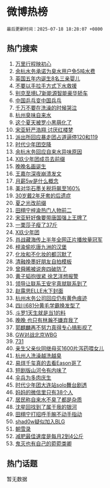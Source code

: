 # 微博热榜

`最后更新时间：2025-07-18 18:28:07 +0800`

## 热门搜索

1. [万里行程映初心](https://m.weibo.cn/search?containerid=100103type%3D1%26t%3D10%26q%3D%23%E4%B8%87%E9%87%8C%E8%A1%8C%E7%A8%8B%E6%98%A0%E5%88%9D%E5%BF%83%23&stream_entry_id=51&isnewpage=1&extparam=seat%3D1%26cate%3D10103%26pos%3D0%26filter_type%3Drealtimehot%26stream_entry_id%3D51%26c_type%3D51%26dgr%3D0%26q%3D%2523%25E4%25B8%2587%25E9%2587%258C%25E8%25A1%258C%25E7%25A8%258B%25E6%2598%25A0%25E5%2588%259D%25E5%25BF%2583%2523%26display_time%3D1752834485%26pre_seqid%3D175283448571009962369)
1. [余杭水务承诺为臭水用户免5吨水费](https://m.weibo.cn/search?containerid=100103type%3D1%26t%3D10%26q%3D%23%E4%BD%99%E6%9D%AD%E6%B0%B4%E5%8A%A1%E6%89%BF%E8%AF%BA%E4%B8%BA%E8%87%AD%E6%B0%B4%E7%94%A8%E6%88%B7%E5%85%8D5%E5%90%A8%E6%B0%B4%E8%B4%B9%23&stream_entry_id=31&isnewpage=1&extparam=seat%3D1%26dgr%3D0%26filter_type%3Drealtimehot%26c_type%3D31%26cate%3D5001%26pos%3D0%26lcate%3D5001%26band_rank%3D1%26stream_entry_id%3D31%26flag%3D0%26realpos%3D1%26q%3D%2523%25E4%25BD%2599%25E6%259D%25AD%25E6%25B0%25B4%25E5%258A%25A1%25E6%2589%25BF%25E8%25AF%25BA%25E4%25B8%25BA%25E8%2587%25AD%25E6%25B0%25B4%25E7%2594%25A8%25E6%2588%25B7%25E5%2585%258D5%25E5%2590%25A8%25E6%25B0%25B4%25E8%25B4%25B9%2523%26display_time%3D1752834485%26pre_seqid%3D175283448571009962369)
1. [英国五年内诞生8名三亲婴儿](https://m.weibo.cn/search?containerid=100103type%3D1%26t%3D10%26q%3D%23%E8%8B%B1%E5%9B%BD%E4%BA%94%E5%B9%B4%E5%86%85%E8%AF%9E%E7%94%9F8%E5%90%8D%E4%B8%89%E4%BA%B2%E5%A9%B4%E5%84%BF%23&stream_entry_id=31&isnewpage=1&extparam=seat%3D1%26dgr%3D0%26filter_type%3Drealtimehot%26c_type%3D31%26cate%3D5001%26pos%3D1%26lcate%3D5001%26band_rank%3D2%26stream_entry_id%3D31%26flag%3D0%26realpos%3D2%26q%3D%2523%25E8%258B%25B1%25E5%259B%25BD%25E4%25BA%2594%25E5%25B9%25B4%25E5%2586%2585%25E8%25AF%259E%25E7%2594%259F8%25E5%2590%258D%25E4%25B8%2589%25E4%25BA%25B2%25E5%25A9%25B4%25E5%2584%25BF%2523%26display_time%3D1752834485%26pre_seqid%3D175283448571009962369)
1. [不要以手拉手方式下水救援](https://m.weibo.cn/search?containerid=100103type%3D1%26t%3D10%26q%3D%23%E4%B8%8D%E8%A6%81%E4%BB%A5%E6%89%8B%E6%8B%89%E6%89%8B%E6%96%B9%E5%BC%8F%E4%B8%8B%E6%B0%B4%E6%95%91%E6%8F%B4%23&stream_entry_id=31&isnewpage=1&extparam=seat%3D1%26dgr%3D0%26filter_type%3Drealtimehot%26c_type%3D31%26cate%3D5001%26pos%3D2%26lcate%3D5001%26band_rank%3D3%26stream_entry_id%3D31%26flag%3D0%26realpos%3D3%26q%3D%2523%25E4%25B8%258D%25E8%25A6%2581%25E4%25BB%25A5%25E6%2589%258B%25E6%258B%2589%25E6%2589%258B%25E6%2596%25B9%25E5%25BC%258F%25E4%25B8%258B%25E6%25B0%25B4%25E6%2595%2591%25E6%258F%25B4%2523%26display_time%3D1752834485%26pre_seqid%3D175283448571009962369)
1. [别克至境L7新能源智能豪华轿车](https://m.weibo.cn/search?containerid=100103type%3D1%26t%3D10%26q%3D%23%E5%88%AB%E5%85%8B%E8%87%B3%E5%A2%83L7%E6%96%B0%E8%83%BD%E6%BA%90%E6%99%BA%E8%83%BD%E8%B1%AA%E5%8D%8E%E8%BD%BF%E8%BD%A6%23&stream_entry_id=31&isnewpage=1&extparam=seat%3D1%26dgr%3D0%26adid%3D293965%26filter_type%3Drealtimehot%26c_type%3D31%26topic_ad%3D1%26cate%3D5001%26lcate%3D5001%26band_rank%3D4%26stream_entry_id%3D31%26pos%3D3%26q%3D%2523%25E5%2588%25AB%25E5%2585%258B%25E8%2587%25B3%25E5%25A2%2583L7%25E6%2596%25B0%25E8%2583%25BD%25E6%25BA%2590%25E6%2599%25BA%25E8%2583%25BD%25E8%25B1%25AA%25E5%258D%258E%25E8%25BD%25BF%25E8%25BD%25A6%2523%26is_ad_pos%3D1%26display_time%3D1752834485%26pre_seqid%3D175283448571009962369)
1. [中国乒乓变中国兵乓](https://m.weibo.cn/search?containerid=100103type%3D1%26t%3D10%26q%3D%E4%B8%AD%E5%9B%BD%E4%B9%92%E4%B9%93%E5%8F%98%E4%B8%AD%E5%9B%BD%E5%85%B5%E4%B9%93&stream_entry_id=31&isnewpage=1&extparam=seat%3D1%26dgr%3D0%26filter_type%3Drealtimehot%26c_type%3D31%26cate%3D5001%26pos%3D4%26lcate%3D5001%26band_rank%3D4%26stream_entry_id%3D31%26flag%3D0%26realpos%3D4%26q%3D%25E4%25B8%25AD%25E5%259B%25BD%25E4%25B9%2592%25E4%25B9%2593%25E5%258F%2598%25E4%25B8%25AD%25E5%259B%25BD%25E5%2585%25B5%25E4%25B9%2593%26display_time%3D1752834485%26pre_seqid%3D175283448571009962369)
1. [千万不要在洗澡的时候哭泣](https://m.weibo.cn/search?containerid=100103type%3D1%26t%3D10%26q%3D%E5%8D%83%E4%B8%87%E4%B8%8D%E8%A6%81%E5%9C%A8%E6%B4%97%E6%BE%A1%E7%9A%84%E6%97%B6%E5%80%99%E5%93%AD%E6%B3%A3&stream_entry_id=31&isnewpage=1&extparam=seat%3D1%26dgr%3D0%26filter_type%3Drealtimehot%26c_type%3D31%26cate%3D5001%26pos%3D5%26lcate%3D5001%26band_rank%3D5%26stream_entry_id%3D31%26flag%3D2%26realpos%3D5%26q%3D%25E5%258D%2583%25E4%25B8%2587%25E4%25B8%258D%25E8%25A6%2581%25E5%259C%25A8%25E6%25B4%2597%25E6%25BE%25A1%25E7%259A%2584%25E6%2597%25B6%25E5%2580%2599%25E5%2593%25AD%25E6%25B3%25A3%26display_time%3D1752834485%26pre_seqid%3D175283448571009962369)
1. [杭州臭味自来水](https://m.weibo.cn/search?containerid=100103type%3D1%26t%3D10%26q%3D%E6%9D%AD%E5%B7%9E%E8%87%AD%E5%91%B3%E8%87%AA%E6%9D%A5%E6%B0%B4&stream_entry_id=31&isnewpage=1&extparam=seat%3D1%26dgr%3D0%26filter_type%3Drealtimehot%26c_type%3D31%26cate%3D5001%26pos%3D6%26lcate%3D5001%26band_rank%3D6%26stream_entry_id%3D31%26flag%3D2%26realpos%3D6%26q%3D%25E6%259D%25AD%25E5%25B7%259E%25E8%2587%25AD%25E5%2591%25B3%25E8%2587%25AA%25E6%259D%25A5%25E6%25B0%25B4%26display_time%3D1752834485%26pre_seqid%3D175283448571009962369)
1. [这个夏天被罗小黑萌化了](https://m.weibo.cn/search?containerid=100103type%3D1%26t%3D10%26q%3D%23%E8%BF%99%E4%B8%AA%E5%A4%8F%E5%A4%A9%E8%A2%AB%E7%BD%97%E5%B0%8F%E9%BB%91%E8%90%8C%E5%8C%96%E4%BA%86%23&stream_entry_id=31&isnewpage=1&extparam=seat%3D1%26dgr%3D0%26adid%3D293809%26filter_type%3Drealtimehot%26c_type%3D31%26topic_ad%3D1%26cate%3D5001%26lcate%3D5001%26band_rank%3D7%26stream_entry_id%3D31%26pos%3D7%26q%3D%2523%25E8%25BF%2599%25E4%25B8%25AA%25E5%25A4%258F%25E5%25A4%25A9%25E8%25A2%25AB%25E7%25BD%2597%25E5%25B0%258F%25E9%25BB%2591%25E8%2590%258C%25E5%258C%2596%25E4%25BA%2586%2523%26is_ad_pos%3D1%26display_time%3D1752834485%26pre_seqid%3D175283448571009962369)
1. [宋亚轩严浩翔 讨厌红楼梦](https://m.weibo.cn/search?containerid=100103type%3D1%26t%3D10%26q%3D%E5%AE%8B%E4%BA%9A%E8%BD%A9%E4%B8%A5%E6%B5%A9%E7%BF%94+%E8%AE%A8%E5%8E%8C%E7%BA%A2%E6%A5%BC%E6%A2%A6&stream_entry_id=31&isnewpage=1&extparam=seat%3D1%26dgr%3D0%26filter_type%3Drealtimehot%26c_type%3D31%26cate%3D5001%26pos%3D8%26lcate%3D5001%26band_rank%3D7%26stream_entry_id%3D31%26flag%3D1%26realpos%3D7%26q%3D%25E5%25AE%258B%25E4%25BA%259A%25E8%25BD%25A9%25E4%25B8%25A5%25E6%25B5%25A9%25E7%25BF%2594%2520%25E8%25AE%25A8%25E5%258E%258C%25E7%25BA%25A2%25E6%25A5%25BC%25E6%25A2%25A6%26display_time%3D1752834485%26pre_seqid%3D175283448571009962369)
1. [派出所回应暴走团占道逼停120和119](https://m.weibo.cn/search?containerid=100103type%3D1%26t%3D10%26q%3D%23%E6%B4%BE%E5%87%BA%E6%89%80%E5%9B%9E%E5%BA%94%E6%9A%B4%E8%B5%B0%E5%9B%A2%E5%8D%A0%E9%81%93%E9%80%BC%E5%81%9C120%E5%92%8C119%23&stream_entry_id=31&isnewpage=1&extparam=seat%3D1%26dgr%3D0%26filter_type%3Drealtimehot%26c_type%3D31%26cate%3D5001%26pos%3D9%26lcate%3D5001%26band_rank%3D8%26stream_entry_id%3D31%26flag%3D0%26realpos%3D8%26q%3D%2523%25E6%25B4%25BE%25E5%2587%25BA%25E6%2589%2580%25E5%259B%259E%25E5%25BA%2594%25E6%259A%25B4%25E8%25B5%25B0%25E5%259B%25A2%25E5%258D%25A0%25E9%2581%2593%25E9%2580%25BC%25E5%2581%259C120%25E5%2592%258C119%2523%26display_time%3D1752834485%26pre_seqid%3D175283448571009962369)
1. [时代少年团空降](https://m.weibo.cn/search?containerid=100103type%3D1%26t%3D10%26q%3D%E6%97%B6%E4%BB%A3%E5%B0%91%E5%B9%B4%E5%9B%A2%E7%A9%BA%E9%99%8D&stream_entry_id=31&isnewpage=1&extparam=seat%3D1%26dgr%3D0%26filter_type%3Drealtimehot%26c_type%3D31%26cate%3D5001%26pos%3D10%26lcate%3D5001%26band_rank%3D9%26stream_entry_id%3D31%26flag%3D0%26realpos%3D9%26q%3D%25E6%2597%25B6%25E4%25BB%25A3%25E5%25B0%2591%25E5%25B9%25B4%25E5%259B%25A2%25E7%25A9%25BA%25E9%2599%258D%26display_time%3D1752834485%26pre_seqid%3D175283448571009962369)
1. [余杭水务回应自来水异味原因](https://m.weibo.cn/search?containerid=100103type%3D1%26t%3D10%26q%3D%23%E4%BD%99%E6%9D%AD%E6%B0%B4%E5%8A%A1%E5%9B%9E%E5%BA%94%E8%87%AA%E6%9D%A5%E6%B0%B4%E5%BC%82%E5%91%B3%E5%8E%9F%E5%9B%A0%23&stream_entry_id=31&isnewpage=1&extparam=seat%3D1%26dgr%3D0%26filter_type%3Drealtimehot%26c_type%3D31%26cate%3D5001%26pos%3D11%26lcate%3D5001%26band_rank%3D10%26stream_entry_id%3D31%26flag%3D1%26realpos%3D10%26q%3D%2523%25E4%25BD%2599%25E6%259D%25AD%25E6%25B0%25B4%25E5%258A%25A1%25E5%259B%259E%25E5%25BA%2594%25E8%2587%25AA%25E6%259D%25A5%25E6%25B0%25B4%25E5%25BC%2582%25E5%2591%25B3%25E5%258E%259F%25E5%259B%25A0%2523%26display_time%3D1752834485%26pre_seqid%3D175283448571009962369)
1. [X玖少年团成员去前缀](https://m.weibo.cn/search?containerid=100103type%3D1%26t%3D10%26q%3D%23X%E7%8E%96%E5%B0%91%E5%B9%B4%E5%9B%A2%E6%88%90%E5%91%98%E5%8E%BB%E5%89%8D%E7%BC%80%23&stream_entry_id=31&isnewpage=1&extparam=seat%3D1%26dgr%3D0%26filter_type%3Drealtimehot%26c_type%3D31%26cate%3D5001%26pos%3D12%26lcate%3D5001%26band_rank%3D11%26stream_entry_id%3D31%26flag%3D1%26realpos%3D11%26q%3D%2523X%25E7%258E%2596%25E5%25B0%2591%25E5%25B9%25B4%25E5%259B%25A2%25E6%2588%2590%25E5%2591%2598%25E5%258E%25BB%25E5%2589%258D%25E7%25BC%2580%2523%26display_time%3D1752834485%26pre_seqid%3D175283448571009962369)
1. [晚晚名画诞生](https://m.weibo.cn/search?containerid=100103type%3D1%26t%3D10%26q%3D%E6%99%9A%E6%99%9A%E5%90%8D%E7%94%BB%E8%AF%9E%E7%94%9F&stream_entry_id=31&isnewpage=1&extparam=seat%3D1%26dgr%3D0%26filter_type%3Drealtimehot%26c_type%3D31%26cate%3D5001%26pos%3D13%26lcate%3D5001%26band_rank%3D12%26stream_entry_id%3D31%26flag%3D1%26realpos%3D12%26q%3D%25E6%2599%259A%25E6%2599%259A%25E5%2590%258D%25E7%2594%25BB%25E8%25AF%259E%25E7%2594%259F%26display_time%3D1752834485%26pre_seqid%3D175283448571009962369)
1. [王嘉尔深夜崩溃发文](https://m.weibo.cn/search?containerid=100103type%3D1%26t%3D10%26q%3D%23%E7%8E%8B%E5%98%89%E5%B0%94%E6%B7%B1%E5%A4%9C%E5%B4%A9%E6%BA%83%E5%8F%91%E6%96%87%23&stream_entry_id=31&isnewpage=1&extparam=seat%3D1%26dgr%3D0%26filter_type%3Drealtimehot%26c_type%3D31%26cate%3D5001%26pos%3D14%26lcate%3D5001%26band_rank%3D13%26stream_entry_id%3D31%26flag%3D2%26realpos%3D13%26q%3D%2523%25E7%258E%258B%25E5%2598%2589%25E5%25B0%2594%25E6%25B7%25B1%25E5%25A4%259C%25E5%25B4%25A9%25E6%25BA%2583%25E5%258F%2591%25E6%2596%2587%2523%26display_time%3D1752834485%26pre_seqid%3D175283448571009962369)
1. [月薪5w是什么概念](https://m.weibo.cn/search?containerid=100103type%3D1%26t%3D10%26q%3D%E6%9C%88%E8%96%AA5w%E6%98%AF%E4%BB%80%E4%B9%88%E6%A6%82%E5%BF%B5&stream_entry_id=31&isnewpage=1&extparam=seat%3D1%26dgr%3D0%26filter_type%3Drealtimehot%26c_type%3D31%26cate%3D5001%26pos%3D15%26lcate%3D5001%26band_rank%3D14%26stream_entry_id%3D31%26flag%3D0%26realpos%3D14%26q%3D%25E6%259C%2588%25E8%2596%25AA5w%25E6%2598%25AF%25E4%25BB%2580%25E4%25B9%2588%25E6%25A6%2582%25E5%25BF%25B5%26display_time%3D1752834485%26pre_seqid%3D175283448571009962369)
1. [美对华石墨关税将飙至160%](https://m.weibo.cn/search?containerid=100103type%3D1%26t%3D10%26q%3D%23%E7%BE%8E%E5%AF%B9%E5%8D%8E%E7%9F%B3%E5%A2%A8%E5%85%B3%E7%A8%8E%E5%B0%86%E9%A3%99%E8%87%B3160%25%23&stream_entry_id=31&isnewpage=1&extparam=seat%3D1%26dgr%3D0%26filter_type%3Drealtimehot%26c_type%3D31%26cate%3D5001%26pos%3D16%26lcate%3D5001%26band_rank%3D15%26stream_entry_id%3D31%26flag%3D1%26realpos%3D15%26q%3D%2523%25E7%25BE%258E%25E5%25AF%25B9%25E5%258D%258E%25E7%259F%25B3%25E5%25A2%25A8%25E5%2585%25B3%25E7%25A8%258E%25E5%25B0%2586%25E9%25A3%2599%25E8%2587%25B3160%2525%2523%26display_time%3D1752834485%26pre_seqid%3D175283448571009962369)
1. [30岁戴2年牙套的后遗症](https://m.weibo.cn/search?containerid=100103type%3D1%26t%3D10%26q%3D30%E5%B2%81%E6%88%B42%E5%B9%B4%E7%89%99%E5%A5%97%E7%9A%84%E5%90%8E%E9%81%97%E7%97%87&stream_entry_id=31&isnewpage=1&extparam=seat%3D1%26dgr%3D0%26filter_type%3Drealtimehot%26c_type%3D31%26cate%3D5001%26pos%3D17%26lcate%3D5001%26band_rank%3D16%26stream_entry_id%3D31%26flag%3D2%26realpos%3D16%26q%3D30%25E5%25B2%2581%25E6%2588%25B42%25E5%25B9%25B4%25E7%2589%2599%25E5%25A5%2597%25E7%259A%2584%25E5%2590%258E%25E9%2581%2597%25E7%2597%2587%26display_time%3D1752834485%26pre_seqid%3D175283448571009962369)
1. [夏之光改前缀](https://m.weibo.cn/search?containerid=100103type%3D1%26t%3D10%26q%3D%23%E5%A4%8F%E4%B9%8B%E5%85%89%E6%94%B9%E5%89%8D%E7%BC%80%23&stream_entry_id=31&isnewpage=1&extparam=seat%3D1%26dgr%3D0%26filter_type%3Drealtimehot%26c_type%3D31%26cate%3D5001%26pos%3D18%26lcate%3D5001%26band_rank%3D17%26stream_entry_id%3D31%26flag%3D1%26realpos%3D17%26q%3D%2523%25E5%25A4%258F%25E4%25B9%258B%25E5%2585%2589%25E6%2594%25B9%25E5%2589%258D%25E7%25BC%2580%2523%26display_time%3D1752834485%26pre_seqid%3D175283448571009962369)
1. [田栩宁梓渝热门人物前二](https://m.weibo.cn/search?containerid=100103type%3D1%26t%3D10%26q%3D%23%E7%94%B0%E6%A0%A9%E5%AE%81%E6%A2%93%E6%B8%9D%E7%83%AD%E9%97%A8%E4%BA%BA%E7%89%A9%E5%89%8D%E4%BA%8C%23&stream_entry_id=31&isnewpage=1&extparam=seat%3D1%26dgr%3D0%26filter_type%3Drealtimehot%26c_type%3D31%26cate%3D5001%26pos%3D19%26lcate%3D5001%26band_rank%3D18%26stream_entry_id%3D31%26flag%3D1%26realpos%3D18%26q%3D%2523%25E7%2594%25B0%25E6%25A0%25A9%25E5%25AE%2581%25E6%25A2%2593%25E6%25B8%259D%25E7%2583%25AD%25E9%2597%25A8%25E4%25BA%25BA%25E7%2589%25A9%25E5%2589%258D%25E4%25BA%258C%2523%26display_time%3D1752834485%26pre_seqid%3D175283448571009962369)
1. [宋亚轩好像要带唐国强上王牌了](https://m.weibo.cn/search?containerid=100103type%3D1%26t%3D10%26q%3D%E5%AE%8B%E4%BA%9A%E8%BD%A9%E5%A5%BD%E5%83%8F%E8%A6%81%E5%B8%A6%E5%94%90%E5%9B%BD%E5%BC%BA%E4%B8%8A%E7%8E%8B%E7%89%8C%E4%BA%86&stream_entry_id=31&isnewpage=1&extparam=seat%3D1%26dgr%3D0%26filter_type%3Drealtimehot%26c_type%3D31%26cate%3D5001%26pos%3D20%26lcate%3D5001%26band_rank%3D19%26stream_entry_id%3D31%26flag%3D1%26realpos%3D19%26q%3D%25E5%25AE%258B%25E4%25BA%259A%25E8%25BD%25A9%25E5%25A5%25BD%25E5%2583%258F%25E8%25A6%2581%25E5%25B8%25A6%25E5%2594%2590%25E5%259B%25BD%25E5%25BC%25BA%25E4%25B8%258A%25E7%258E%258B%25E7%2589%258C%25E4%25BA%2586%26display_time%3D1752834485%26pre_seqid%3D175283448571009962369)
1. [一栗莎子瘦了37斤](https://m.weibo.cn/search?containerid=100103type%3D1%26t%3D10%26q%3D%23%E4%B8%80%E6%A0%97%E8%8E%8E%E5%AD%90%E7%98%A6%E4%BA%8637%E6%96%A4%23&stream_entry_id=31&isnewpage=1&extparam=seat%3D1%26dgr%3D0%26filter_type%3Drealtimehot%26c_type%3D31%26cate%3D5001%26pos%3D21%26lcate%3D5001%26band_rank%3D20%26stream_entry_id%3D31%26flag%3D2%26realpos%3D20%26q%3D%2523%25E4%25B8%2580%25E6%25A0%2597%25E8%258E%258E%25E5%25AD%2590%25E7%2598%25A6%25E4%25BA%258637%25E6%2596%25A4%2523%26display_time%3D1752834485%26pre_seqid%3D175283448571009962369)
1. [X玖少年团](https://m.weibo.cn/search?containerid=100103type%3D1%26t%3D10%26q%3DX%E7%8E%96%E5%B0%91%E5%B9%B4%E5%9B%A2&stream_entry_id=31&isnewpage=1&extparam=seat%3D1%26dgr%3D0%26filter_type%3Drealtimehot%26c_type%3D31%26cate%3D5001%26pos%3D22%26lcate%3D5001%26band_rank%3D21%26stream_entry_id%3D31%26flag%3D1%26realpos%3D21%26q%3DX%25E7%258E%2596%25E5%25B0%2591%25E5%25B9%25B4%25E5%259B%25A2%26display_time%3D1752834485%26pre_seqid%3D175283448571009962369)
1. [肖战藏海传上半年全网正片播放量冠军](https://m.weibo.cn/search?containerid=100103type%3D1%26t%3D10%26q%3D%23%E8%82%96%E6%88%98%E8%97%8F%E6%B5%B7%E4%BC%A0%E4%B8%8A%E5%8D%8A%E5%B9%B4%E5%85%A8%E7%BD%91%E6%AD%A3%E7%89%87%E6%92%AD%E6%94%BE%E9%87%8F%E5%86%A0%E5%86%9B%23&stream_entry_id=31&isnewpage=1&extparam=seat%3D1%26dgr%3D0%26filter_type%3Drealtimehot%26c_type%3D31%26cate%3D5001%26pos%3D23%26lcate%3D5001%26band_rank%3D22%26stream_entry_id%3D31%26flag%3D0%26realpos%3D22%26q%3D%2523%25E8%2582%2596%25E6%2588%2598%25E8%2597%258F%25E6%25B5%25B7%25E4%25BC%25A0%25E4%25B8%258A%25E5%258D%258A%25E5%25B9%25B4%25E5%2585%25A8%25E7%25BD%2591%25E6%25AD%25A3%25E7%2589%2587%25E6%2592%25AD%25E6%2594%25BE%25E9%2587%258F%25E5%2586%25A0%25E5%2586%259B%2523%26display_time%3D1752834485%26pre_seqid%3D175283448571009962369)
1. [梓渝偷吃唐九洲的汉堡](https://m.weibo.cn/search?containerid=100103type%3D1%26t%3D10%26q%3D%E6%A2%93%E6%B8%9D%E5%81%B7%E5%90%83%E5%94%90%E4%B9%9D%E6%B4%B2%E7%9A%84%E6%B1%89%E5%A0%A1&stream_entry_id=31&isnewpage=1&extparam=seat%3D1%26dgr%3D0%26filter_type%3Drealtimehot%26c_type%3D31%26cate%3D5001%26pos%3D24%26lcate%3D5001%26band_rank%3D23%26stream_entry_id%3D31%26flag%3D1%26realpos%3D23%26q%3D%25E6%25A2%2593%25E6%25B8%259D%25E5%2581%25B7%25E5%2590%2583%25E5%2594%2590%25E4%25B9%259D%25E6%25B4%25B2%25E7%259A%2584%25E6%25B1%2589%25E5%25A0%25A1%26display_time%3D1752834485%26pre_seqid%3D175283448571009962369)
1. [化妆和不化妆的都沉默了](https://m.weibo.cn/search?containerid=100103type%3D1%26t%3D10%26q%3D%E5%8C%96%E5%A6%86%E5%92%8C%E4%B8%8D%E5%8C%96%E5%A6%86%E7%9A%84%E9%83%BD%E6%B2%89%E9%BB%98%E4%BA%86&stream_entry_id=31&isnewpage=1&extparam=seat%3D1%26dgr%3D0%26filter_type%3Drealtimehot%26c_type%3D31%26cate%3D5001%26pos%3D25%26lcate%3D5001%26band_rank%3D24%26stream_entry_id%3D31%26flag%3D1%26realpos%3D24%26q%3D%25E5%258C%2596%25E5%25A6%2586%25E5%2592%258C%25E4%25B8%258D%25E5%258C%2596%25E5%25A6%2586%25E7%259A%2584%25E9%2583%25BD%25E6%25B2%2589%25E9%25BB%2598%25E4%25BA%2586%26display_time%3D1752834485%26pre_seqid%3D175283448571009962369)
1. [清融挽墨好朋友自拍模板](https://m.weibo.cn/search?containerid=100103type%3D1%26t%3D10%26q%3D%E6%B8%85%E8%9E%8D%E6%8C%BD%E5%A2%A8%E5%A5%BD%E6%9C%8B%E5%8F%8B%E8%87%AA%E6%8B%8D%E6%A8%A1%E6%9D%BF&stream_entry_id=31&isnewpage=1&extparam=seat%3D1%26dgr%3D0%26filter_type%3Drealtimehot%26c_type%3D31%26cate%3D5001%26pos%3D26%26lcate%3D5001%26band_rank%3D25%26stream_entry_id%3D31%26flag%3D1%26realpos%3D25%26q%3D%25E6%25B8%2585%25E8%259E%258D%25E6%258C%25BD%25E5%25A2%25A8%25E5%25A5%25BD%25E6%259C%258B%25E5%258F%258B%25E8%2587%25AA%25E6%258B%258D%25E6%25A8%25A1%25E6%259D%25BF%26display_time%3D1752834485%26pre_seqid%3D175283448571009962369)
1. [曾舜晞被说奔四破防了](https://m.weibo.cn/search?containerid=100103type%3D1%26t%3D10%26q%3D%E6%9B%BE%E8%88%9C%E6%99%9E%E8%A2%AB%E8%AF%B4%E5%A5%94%E5%9B%9B%E7%A0%B4%E9%98%B2%E4%BA%86&stream_entry_id=31&isnewpage=1&extparam=seat%3D1%26dgr%3D0%26filter_type%3Drealtimehot%26c_type%3D31%26cate%3D5001%26pos%3D27%26lcate%3D5001%26band_rank%3D26%26stream_entry_id%3D31%26flag%3D1%26realpos%3D26%26q%3D%25E6%259B%25BE%25E8%2588%259C%25E6%2599%259E%25E8%25A2%25AB%25E8%25AF%25B4%25E5%25A5%2594%25E5%259B%259B%25E7%25A0%25B4%25E9%2598%25B2%25E4%25BA%2586%26display_time%3D1752834485%26pre_seqid%3D175283448571009962369)
1. [黄子韬抱很紧 徐艺洋想报警](https://m.weibo.cn/search?containerid=100103type%3D1%26t%3D10%26q%3D%23%E9%BB%84%E5%AD%90%E9%9F%AC%E6%8A%B1%E5%BE%88%E7%B4%A7+%E5%BE%90%E8%89%BA%E6%B4%8B%E6%83%B3%E6%8A%A5%E8%AD%A6%23&stream_entry_id=31&isnewpage=1&extparam=seat%3D1%26dgr%3D0%26filter_type%3Drealtimehot%26c_type%3D31%26cate%3D5001%26pos%3D28%26lcate%3D5001%26band_rank%3D27%26stream_entry_id%3D31%26flag%3D0%26realpos%3D27%26q%3D%2523%25E9%25BB%2584%25E5%25AD%2590%25E9%259F%25AC%25E6%258A%25B1%25E5%25BE%2588%25E7%25B4%25A7%2520%25E5%25BE%2590%25E8%2589%25BA%25E6%25B4%258B%25E6%2583%25B3%25E6%258A%25A5%25E8%25AD%25A6%2523%26display_time%3D1752834485%26pre_seqid%3D175283448571009962369)
1. [领导让联系王安宇真就联系到了](https://m.weibo.cn/search?containerid=100103type%3D1%26t%3D10%26q%3D%23%E9%A2%86%E5%AF%BC%E8%AE%A9%E8%81%94%E7%B3%BB%E7%8E%8B%E5%AE%89%E5%AE%87%E7%9C%9F%E5%B0%B1%E8%81%94%E7%B3%BB%E5%88%B0%E4%BA%86%23&stream_entry_id=31&isnewpage=1&extparam=seat%3D1%26dgr%3D0%26filter_type%3Drealtimehot%26c_type%3D31%26cate%3D5001%26pos%3D29%26lcate%3D5001%26band_rank%3D28%26stream_entry_id%3D31%26flag%3D0%26realpos%3D28%26q%3D%2523%25E9%25A2%2586%25E5%25AF%25BC%25E8%25AE%25A9%25E8%2581%2594%25E7%25B3%25BB%25E7%258E%258B%25E5%25AE%2589%25E5%25AE%2587%25E7%259C%259F%25E5%25B0%25B1%25E8%2581%2594%25E7%25B3%25BB%25E5%2588%25B0%25E4%25BA%2586%2523%26display_time%3D1752834485%26pre_seqid%3D175283448571009962369)
1. [赵露思ELLE水下封面](https://m.weibo.cn/search?containerid=100103type%3D1%26t%3D10%26q%3D%23%E8%B5%B5%E9%9C%B2%E6%80%9DELLE%E6%B0%B4%E4%B8%8B%E5%B0%81%E9%9D%A2%23&stream_entry_id=31&isnewpage=1&extparam=seat%3D1%26dgr%3D0%26filter_type%3Drealtimehot%26c_type%3D31%26cate%3D5001%26pos%3D30%26lcate%3D5001%26band_rank%3D29%26stream_entry_id%3D31%26flag%3D1%26realpos%3D29%26q%3D%2523%25E8%25B5%25B5%25E9%259C%25B2%25E6%2580%259DELLE%25E6%25B0%25B4%25E4%25B8%258B%25E5%25B0%2581%25E9%259D%25A2%2523%26display_time%3D1752834485%26pre_seqid%3D175283448571009962369)
1. [杭州水务公司回应仍有黄色痕迹](https://m.weibo.cn/search?containerid=100103type%3D1%26t%3D10%26q%3D%23%E6%9D%AD%E5%B7%9E%E6%B0%B4%E5%8A%A1%E5%85%AC%E5%8F%B8%E5%9B%9E%E5%BA%94%E4%BB%8D%E6%9C%89%E9%BB%84%E8%89%B2%E7%97%95%E8%BF%B9%23&stream_entry_id=31&isnewpage=1&extparam=seat%3D1%26dgr%3D0%26filter_type%3Drealtimehot%26c_type%3D31%26cate%3D5001%26pos%3D31%26lcate%3D5001%26band_rank%3D30%26stream_entry_id%3D31%26flag%3D1%26realpos%3D30%26q%3D%2523%25E6%259D%25AD%25E5%25B7%259E%25E6%25B0%25B4%25E5%258A%25A1%25E5%2585%25AC%25E5%258F%25B8%25E5%259B%259E%25E5%25BA%2594%25E4%25BB%258D%25E6%259C%2589%25E9%25BB%2584%25E8%2589%25B2%25E7%2597%2595%25E8%25BF%25B9%2523%26display_time%3D1752834485%26pre_seqid%3D175283448571009962369)
1. [四川681分黄毛学霸换发型了](https://m.weibo.cn/search?containerid=100103type%3D1%26t%3D10%26q%3D%23%E5%9B%9B%E5%B7%9D681%E5%88%86%E9%BB%84%E6%AF%9B%E5%AD%A6%E9%9C%B8%E6%8D%A2%E5%8F%91%E5%9E%8B%E4%BA%86%23&stream_entry_id=31&isnewpage=1&extparam=seat%3D1%26dgr%3D0%26filter_type%3Drealtimehot%26c_type%3D31%26cate%3D5001%26pos%3D32%26lcate%3D5001%26band_rank%3D31%26stream_entry_id%3D31%26flag%3D1%26realpos%3D31%26q%3D%2523%25E5%259B%259B%25E5%25B7%259D681%25E5%2588%2586%25E9%25BB%2584%25E6%25AF%259B%25E5%25AD%25A6%25E9%259C%25B8%25E6%258D%25A2%25E5%258F%2591%25E5%259E%258B%25E4%25BA%2586%2523%26display_time%3D1752834485%26pre_seqid%3D175283448571009962369)
1. [斗罗1天生就是当1的料](https://m.weibo.cn/search?containerid=100103type%3D1%26t%3D10%26q%3D%E6%96%97%E7%BD%971%E5%A4%A9%E7%94%9F%E5%B0%B1%E6%98%AF%E5%BD%931%E7%9A%84%E6%96%99&stream_entry_id=31&isnewpage=1&extparam=seat%3D1%26dgr%3D0%26filter_type%3Drealtimehot%26c_type%3D31%26cate%3D5001%26pos%3D33%26lcate%3D5001%26band_rank%3D32%26stream_entry_id%3D31%26flag%3D1%26realpos%3D32%26q%3D%25E6%2596%2597%25E7%25BD%25971%25E5%25A4%25A9%25E7%2594%259F%25E5%25B0%25B1%25E6%2598%25AF%25E5%25BD%25931%25E7%259A%2584%25E6%2596%2599%26display_time%3D1752834485%26pre_seqid%3D175283448571009962369)
1. [晚晚 也只有林瀚不嫌弃我了](https://m.weibo.cn/search?containerid=100103type%3D1%26t%3D10%26q%3D%E6%99%9A%E6%99%9A+%E4%B9%9F%E5%8F%AA%E6%9C%89%E6%9E%97%E7%80%9A%E4%B8%8D%E5%AB%8C%E5%BC%83%E6%88%91%E4%BA%86&stream_entry_id=31&isnewpage=1&extparam=seat%3D1%26dgr%3D0%26filter_type%3Drealtimehot%26c_type%3D31%26cate%3D5001%26pos%3D34%26lcate%3D5001%26band_rank%3D33%26stream_entry_id%3D31%26flag%3D1%26realpos%3D33%26q%3D%25E6%2599%259A%25E6%2599%259A%2520%25E4%25B9%259F%25E5%258F%25AA%25E6%259C%2589%25E6%259E%2597%25E7%2580%259A%25E4%25B8%258D%25E5%25AB%258C%25E5%25BC%2583%25E6%2588%2591%25E4%25BA%2586%26display_time%3D1752834485%26pre_seqid%3D175283448571009962369)
1. [郭麒麟再不努力真得专心搞影视了](https://m.weibo.cn/search?containerid=100103type%3D1%26t%3D10%26q%3D%E9%83%AD%E9%BA%92%E9%BA%9F%E5%86%8D%E4%B8%8D%E5%8A%AA%E5%8A%9B%E7%9C%9F%E5%BE%97%E4%B8%93%E5%BF%83%E6%90%9E%E5%BD%B1%E8%A7%86%E4%BA%86&stream_entry_id=31&isnewpage=1&extparam=seat%3D1%26dgr%3D0%26filter_type%3Drealtimehot%26c_type%3D31%26cate%3D5001%26pos%3D35%26lcate%3D5001%26band_rank%3D34%26stream_entry_id%3D31%26flag%3D1%26realpos%3D34%26q%3D%25E9%2583%25AD%25E9%25BA%2592%25E9%25BA%259F%25E5%2586%258D%25E4%25B8%258D%25E5%258A%25AA%25E5%258A%259B%25E7%259C%259F%25E5%25BE%2597%25E4%25B8%2593%25E5%25BF%2583%25E6%2590%259E%25E5%25BD%25B1%25E8%25A7%2586%25E4%25BA%2586%26display_time%3D1752834485%26pre_seqid%3D175283448571009962369)
1. [GW对战北京WBG](https://m.weibo.cn/search?containerid=100103type%3D1%26t%3D10%26q%3D%23GW%E5%AF%B9%E6%88%98%E5%8C%97%E4%BA%ACWBG%23&stream_entry_id=31&isnewpage=1&extparam=seat%3D1%26dgr%3D0%26filter_type%3Drealtimehot%26c_type%3D31%26cate%3D5001%26pos%3D36%26lcate%3D5001%26band_rank%3D35%26stream_entry_id%3D31%26flag%3D0%26realpos%3D35%26q%3D%2523GW%25E5%25AF%25B9%25E6%2588%2598%25E5%258C%2597%25E4%25BA%25ACWBG%2523%26display_time%3D1752834485%26pre_seqid%3D175283448571009962369)
1. [731](https://m.weibo.cn/search?containerid=100103type%3D1%26t%3D10%26q%3D731&stream_entry_id=31&isnewpage=1&extparam=seat%3D1%26dgr%3D0%26filter_type%3Drealtimehot%26c_type%3D31%26cate%3D5001%26pos%3D37%26lcate%3D5001%26band_rank%3D36%26stream_entry_id%3D31%26flag%3D1%26realpos%3D36%26q%3D731%26display_time%3D1752834485%26pre_seqid%3D175283448571009962369)
1. [亲生父亲伙同继母买1600片泻药喂女儿](https://m.weibo.cn/search?containerid=100103type%3D1%26t%3D10%26q%3D%23%E4%BA%B2%E7%94%9F%E7%88%B6%E4%BA%B2%E4%BC%99%E5%90%8C%E7%BB%A7%E6%AF%8D%E4%B9%B01600%E7%89%87%E6%B3%BB%E8%8D%AF%E5%96%82%E5%A5%B3%E5%84%BF%23&stream_entry_id=31&isnewpage=1&extparam=seat%3D1%26dgr%3D0%26filter_type%3Drealtimehot%26c_type%3D31%26cate%3D5001%26pos%3D38%26lcate%3D5001%26band_rank%3D37%26stream_entry_id%3D31%26flag%3D1%26realpos%3D37%26q%3D%2523%25E4%25BA%25B2%25E7%2594%259F%25E7%2588%25B6%25E4%25BA%25B2%25E4%25BC%2599%25E5%2590%258C%25E7%25BB%25A7%25E6%25AF%258D%25E4%25B9%25B01600%25E7%2589%2587%25E6%25B3%25BB%25E8%258D%25AF%25E5%2596%2582%25E5%25A5%25B3%25E5%2584%25BF%2523%26display_time%3D1752834485%26pre_seqid%3D175283448571009962369)
1. [杭州人洗澡越洗越臭](https://m.weibo.cn/search?containerid=100103type%3D1%26t%3D10%26q%3D%E6%9D%AD%E5%B7%9E%E4%BA%BA%E6%B4%97%E6%BE%A1%E8%B6%8A%E6%B4%97%E8%B6%8A%E8%87%AD&stream_entry_id=31&isnewpage=1&extparam=seat%3D1%26dgr%3D0%26filter_type%3Drealtimehot%26c_type%3D31%26cate%3D5001%26pos%3D39%26lcate%3D5001%26band_rank%3D38%26stream_entry_id%3D31%26flag%3D1%26realpos%3D38%26q%3D%25E6%259D%25AD%25E5%25B7%259E%25E4%25BA%25BA%25E6%25B4%2597%25E6%25BE%25A1%25E8%25B6%258A%25E6%25B4%2597%25E8%25B6%258A%25E8%2587%25AD%26display_time%3D1752834485%26pre_seqid%3D175283448571009962369)
1. [易烊千玺真的去看Eason哥了](https://m.weibo.cn/search?containerid=100103type%3D1%26t%3D10%26q%3D%E6%98%93%E7%83%8A%E5%8D%83%E7%8E%BA%E7%9C%9F%E7%9A%84%E5%8E%BB%E7%9C%8BEason%E5%93%A5%E4%BA%86&stream_entry_id=31&isnewpage=1&extparam=seat%3D1%26dgr%3D0%26filter_type%3Drealtimehot%26c_type%3D31%26cate%3D5001%26pos%3D40%26lcate%3D5001%26band_rank%3D39%26stream_entry_id%3D31%26flag%3D1%26realpos%3D39%26q%3D%25E6%2598%2593%25E7%2583%258A%25E5%258D%2583%25E7%258E%25BA%25E7%259C%259F%25E7%259A%2584%25E5%258E%25BB%25E7%259C%258BEason%25E5%2593%25A5%25E4%25BA%2586%26display_time%3D1752834485%26pre_seqid%3D175283448571009962369)
1. [短剧版山河令有内味了](https://m.weibo.cn/search?containerid=100103type%3D1%26t%3D10%26q%3D%E7%9F%AD%E5%89%A7%E7%89%88%E5%B1%B1%E6%B2%B3%E4%BB%A4%E6%9C%89%E5%86%85%E5%91%B3%E4%BA%86&stream_entry_id=31&isnewpage=1&extparam=seat%3D1%26dgr%3D0%26filter_type%3Drealtimehot%26c_type%3D31%26cate%3D5001%26pos%3D41%26lcate%3D5001%26band_rank%3D40%26stream_entry_id%3D31%26flag%3D1%26realpos%3D40%26q%3D%25E7%259F%25AD%25E5%2589%25A7%25E7%2589%2588%25E5%25B1%25B1%25E6%25B2%25B3%25E4%25BB%25A4%25E6%259C%2589%25E5%2586%2585%25E5%2591%25B3%25E4%25BA%2586%26display_time%3D1752834485%26pre_seqid%3D175283448571009962369)
1. [伞兵为多肉庆生](https://m.weibo.cn/search?containerid=100103type%3D1%26t%3D10%26q%3D%E4%BC%9E%E5%85%B5%E4%B8%BA%E5%A4%9A%E8%82%89%E5%BA%86%E7%94%9F&stream_entry_id=31&isnewpage=1&extparam=seat%3D1%26dgr%3D0%26filter_type%3Drealtimehot%26c_type%3D31%26cate%3D5001%26pos%3D42%26lcate%3D5001%26band_rank%3D41%26stream_entry_id%3D31%26flag%3D1%26realpos%3D41%26q%3D%25E4%25BC%259E%25E5%2585%25B5%25E4%25B8%25BA%25E5%25A4%259A%25E8%2582%2589%25E5%25BA%2586%25E7%2594%259F%26display_time%3D1752834485%26pre_seqid%3D175283448571009962369)
1. [时代少年团大连站solo舞台剧透](https://m.weibo.cn/search?containerid=100103type%3D1%26t%3D10%26q%3D%23%E6%97%B6%E4%BB%A3%E5%B0%91%E5%B9%B4%E5%9B%A2%E5%A4%A7%E8%BF%9E%E7%AB%99solo%E8%88%9E%E5%8F%B0%E5%89%A7%E9%80%8F%23&stream_entry_id=31&isnewpage=1&extparam=seat%3D1%26dgr%3D0%26filter_type%3Drealtimehot%26c_type%3D31%26cate%3D5001%26pos%3D43%26lcate%3D5001%26band_rank%3D42%26stream_entry_id%3D31%26flag%3D1%26realpos%3D42%26q%3D%2523%25E6%2597%25B6%25E4%25BB%25A3%25E5%25B0%2591%25E5%25B9%25B4%25E5%259B%25A2%25E5%25A4%25A7%25E8%25BF%259E%25E7%25AB%2599solo%25E8%2588%259E%25E5%258F%25B0%25E5%2589%25A7%25E9%2580%258F%2523%26display_time%3D1752834485%26pre_seqid%3D175283448571009962369)
1. [妈妈的微信里只有38个人](https://m.weibo.cn/search?containerid=100103type%3D1%26t%3D10%26q%3D%E5%A6%88%E5%A6%88%E7%9A%84%E5%BE%AE%E4%BF%A1%E9%87%8C%E5%8F%AA%E6%9C%8938%E4%B8%AA%E4%BA%BA&stream_entry_id=31&isnewpage=1&extparam=seat%3D1%26dgr%3D0%26filter_type%3Drealtimehot%26c_type%3D31%26cate%3D5001%26pos%3D44%26lcate%3D5001%26band_rank%3D43%26stream_entry_id%3D31%26flag%3D0%26realpos%3D43%26q%3D%25E5%25A6%2588%25E5%25A6%2588%25E7%259A%2584%25E5%25BE%25AE%25E4%25BF%25A1%25E9%2587%258C%25E5%258F%25AA%25E6%259C%258938%25E4%25B8%25AA%25E4%25BA%25BA%26display_time%3D1752834485%26pre_seqid%3D175283448571009962369)
1. [居民称自来水不臭了都是杂质](https://m.weibo.cn/search?containerid=100103type%3D1%26t%3D10%26q%3D%23%E5%B1%85%E6%B0%91%E7%A7%B0%E8%87%AA%E6%9D%A5%E6%B0%B4%E4%B8%8D%E8%87%AD%E4%BA%86%E9%83%BD%E6%98%AF%E6%9D%82%E8%B4%A8%23&stream_entry_id=31&isnewpage=1&extparam=seat%3D1%26dgr%3D0%26filter_type%3Drealtimehot%26c_type%3D31%26cate%3D5001%26pos%3D45%26lcate%3D5001%26band_rank%3D44%26stream_entry_id%3D31%26flag%3D1%26realpos%3D44%26q%3D%2523%25E5%25B1%2585%25E6%25B0%2591%25E7%25A7%25B0%25E8%2587%25AA%25E6%259D%25A5%25E6%25B0%25B4%25E4%25B8%258D%25E8%2587%25AD%25E4%25BA%2586%25E9%2583%25BD%25E6%2598%25AF%25E6%259D%2582%25E8%25B4%25A8%2523%26display_time%3D1752834485%26pre_seqid%3D175283448571009962369)
1. [沈星回找到了属于我的银河](https://m.weibo.cn/search?containerid=100103type%3D1%26t%3D10%26q%3D%E6%B2%88%E6%98%9F%E5%9B%9E%E6%89%BE%E5%88%B0%E4%BA%86%E5%B1%9E%E4%BA%8E%E6%88%91%E7%9A%84%E9%93%B6%E6%B2%B3&stream_entry_id=31&isnewpage=1&extparam=seat%3D1%26dgr%3D0%26filter_type%3Drealtimehot%26c_type%3D31%26cate%3D5001%26pos%3D46%26lcate%3D5001%26band_rank%3D45%26stream_entry_id%3D31%26flag%3D1%26realpos%3D45%26q%3D%25E6%25B2%2588%25E6%2598%259F%25E5%259B%259E%25E6%2589%25BE%25E5%2588%25B0%25E4%25BA%2586%25E5%25B1%259E%25E4%25BA%258E%25E6%2588%2591%25E7%259A%2584%25E9%2593%25B6%25E6%25B2%25B3%26display_time%3D1752834485%26pre_seqid%3D175283448571009962369)
1. [田栩宁打招呼手腕不动手指动](https://m.weibo.cn/search?containerid=100103type%3D1%26t%3D10%26q%3D%23%E7%94%B0%E6%A0%A9%E5%AE%81%E6%89%93%E6%8B%9B%E5%91%BC%E6%89%8B%E8%85%95%E4%B8%8D%E5%8A%A8%E6%89%8B%E6%8C%87%E5%8A%A8%23&stream_entry_id=31&isnewpage=1&extparam=seat%3D1%26dgr%3D0%26filter_type%3Drealtimehot%26c_type%3D31%26cate%3D5001%26pos%3D47%26lcate%3D5001%26band_rank%3D46%26stream_entry_id%3D31%26flag%3D0%26realpos%3D46%26q%3D%2523%25E7%2594%25B0%25E6%25A0%25A9%25E5%25AE%2581%25E6%2589%2593%25E6%258B%259B%25E5%2591%25BC%25E6%2589%258B%25E8%2585%2595%25E4%25B8%258D%25E5%258A%25A8%25E6%2589%258B%25E6%258C%2587%25E5%258A%25A8%2523%26display_time%3D1752834485%26pre_seqid%3D175283448571009962369)
1. [shad0w疑似加入BLG](https://m.weibo.cn/search?containerid=100103type%3D1%26t%3D10%26q%3D%23shad0w%E7%96%91%E4%BC%BC%E5%8A%A0%E5%85%A5BLG%23&stream_entry_id=31&isnewpage=1&extparam=seat%3D1%26dgr%3D0%26filter_type%3Drealtimehot%26c_type%3D31%26cate%3D5001%26pos%3D48%26lcate%3D5001%26band_rank%3D47%26stream_entry_id%3D31%26flag%3D1%26realpos%3D47%26q%3D%2523shad0w%25E7%2596%2591%25E4%25BC%25BC%25E5%258A%25A0%25E5%2585%25A5BLG%2523%26display_time%3D1752834485%26pre_seqid%3D175283448571009962369)
1. [朝雪录](https://m.weibo.cn/search?containerid=100103type%3D1%26t%3D10%26q%3D%E6%9C%9D%E9%9B%AA%E5%BD%95&stream_entry_id=31&isnewpage=1&extparam=seat%3D1%26dgr%3D0%26filter_type%3Drealtimehot%26c_type%3D31%26cate%3D5001%26pos%3D49%26lcate%3D5001%26band_rank%3D48%26stream_entry_id%3D31%26flag%3D0%26realpos%3D48%26q%3D%25E6%259C%259D%25E9%259B%25AA%25E5%25BD%2595%26display_time%3D1752834485%26pre_seqid%3D175283448571009962369)
1. [减肥最佳速度是每月2到4公斤](https://m.weibo.cn/search?containerid=100103type%3D1%26t%3D10%26q%3D%23%E5%87%8F%E8%82%A5%E6%9C%80%E4%BD%B3%E9%80%9F%E5%BA%A6%E6%98%AF%E6%AF%8F%E6%9C%882%E5%88%B04%E5%85%AC%E6%96%A4%23&stream_entry_id=31&isnewpage=1&extparam=seat%3D1%26dgr%3D0%26filter_type%3Drealtimehot%26c_type%3D31%26cate%3D5001%26pos%3D50%26lcate%3D5001%26band_rank%3D49%26stream_entry_id%3D31%26flag%3D1%26realpos%3D49%26q%3D%2523%25E5%2587%258F%25E8%2582%25A5%25E6%259C%2580%25E4%25BD%25B3%25E9%2580%259F%25E5%25BA%25A6%25E6%2598%25AF%25E6%25AF%258F%25E6%259C%25882%25E5%2588%25B04%25E5%2585%25AC%25E6%2596%25A4%2523%26display_time%3D1752834485%26pre_seqid%3D175283448571009962369)
1. [鬼灭也有自己的菀菀类卿](https://m.weibo.cn/search?containerid=100103type%3D1%26t%3D10%26q%3D%E9%AC%BC%E7%81%AD%E4%B9%9F%E6%9C%89%E8%87%AA%E5%B7%B1%E7%9A%84%E8%8F%80%E8%8F%80%E7%B1%BB%E5%8D%BF&stream_entry_id=31&isnewpage=1&extparam=seat%3D1%26dgr%3D0%26filter_type%3Drealtimehot%26c_type%3D31%26cate%3D5001%26pos%3D51%26lcate%3D5001%26band_rank%3D50%26stream_entry_id%3D31%26flag%3D1%26realpos%3D50%26q%3D%25E9%25AC%25BC%25E7%2581%25AD%25E4%25B9%259F%25E6%259C%2589%25E8%2587%25AA%25E5%25B7%25B1%25E7%259A%2584%25E8%258F%2580%25E8%258F%2580%25E7%25B1%25BB%25E5%258D%25BF%26display_time%3D1752834485%26pre_seqid%3D175283448571009962369)

## 热门话题

暂无数据
